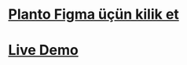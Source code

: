 # [Planto Figma üçün kilik et](https://www.figma.com/design/7AWBaFoAUibJMqW2yA4yVF/Interactive-Portfolio-Website--Figma-UI-Design-Tutorial-for-Beginners-%7C-Step-by-Step-Guide--Community-?node-id=0-1&t=WWnFsceiqqe70v3T-1)


# [Live Demo](https://plantopage.netlify.app/)
